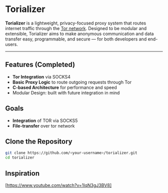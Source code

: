 # Torializer
**Torializer** is a lightweight, privacy-focused proxy system that routes internet traffic through the [Tor network](https://www.torproject.org/). Designed to be modular and extensible, Torializer aims to make anonymous communication and data transfer easy, programmable, and secure — for both developers and end-users.

---

## Features (Completed)
-  **Tor Integration** via SOCKS4
-  **Basic Proxy Logic** to route outgoing requests through Tor
- **C-based Architecture** for performance and speed
- Modular Design: built with future integration in mind
## Goals
- **Integration** of TOR via SOCKS5
- **File-transfer** over tor network


## Clone the Repository

```bash
git clone https://github.com/<your-username>/torializer.git
cd torializer
```

## Inspiration
[https://www.youtube.com/watch?v=1lqN3gJ3BV8]
